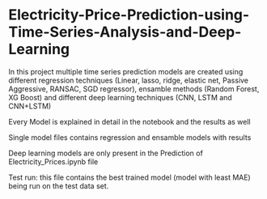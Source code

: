 # Electricity-Price-Prediction-using-Time-Series-Analysis-and-Deep-Learning

In this project multiple time series prediction models are created using different regression techniques (Linear, lasso, ridge, elastic net, Passive Aggressive, RANSAC, SGD regressor), ensamble methods (Random Forest, XG Boost) and different deep learning techniques (CNN, LSTM and CNN+LSTM)

Every Model is explained in detail in the notebook and the results as well

Single model files contains regression and ensamble models with results

Deep learning models are only present in the Prediction of Electricity_Prices.ipynb file

Test run: this file contains the best trained model (model with least MAE) being run on the test data set.
